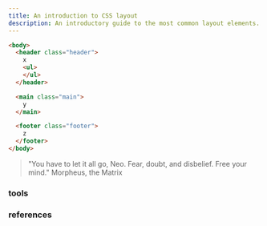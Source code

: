 ```yaml
---
title: An introduction to CSS layout
description: An introductory guide to the most common layout elements.
---
```


```html
<body>
  <header class="header">
    x
    <ul>
    </ul>
  </header>

  <main class="main">
    y
  </main>

  <footer class="footer">
    z
  </footer>
</body>
```

> "You have to let it all go, Neo. Fear, doubt, and disbelief. Free your mind."
> Morpheus, the Matrix

### tools

### references
